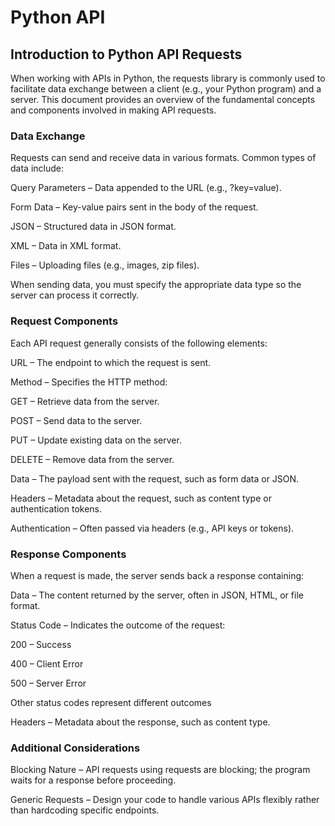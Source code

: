 # Python API

## Introduction to Python API Requests

When working with APIs in Python, the requests library is commonly used to facilitate data exchange between a client (e.g., your Python program) and a server. This document provides an overview of the fundamental concepts and components involved in making API requests.

### Data Exchange

Requests can send and receive data in various formats. Common types of data include:

Query Parameters – Data appended to the URL (e.g., ?key=value).

Form Data – Key-value pairs sent in the body of the request.

JSON – Structured data in JSON format.

XML – Data in XML format.

Files – Uploading files (e.g., images, zip files).

When sending data, you must specify the appropriate data type so the server can process it correctly.

### Request Components

Each API request generally consists of the following elements:

URL – The endpoint to which the request is sent.

Method – Specifies the HTTP method:

GET – Retrieve data from the server.

POST – Send data to the server.

PUT – Update existing data on the server.

DELETE – Remove data from the server.

Data – The payload sent with the request, such as form data or JSON.

Headers – Metadata about the request, such as content type or authentication tokens.

Authentication – Often passed via headers (e.g., API keys or tokens).

### Response Components

When a request is made, the server sends back a response containing:

Data – The content returned by the server, often in JSON, HTML, or file format.

Status Code – Indicates the outcome of the request:

200 – Success

400 – Client Error

500 – Server Error

Other status codes represent different outcomes

Headers – Metadata about the response, such as content type.

### Additional Considerations

Blocking Nature – API requests using requests are blocking; the program waits for a response before proceeding.

Generic Requests – Design your code to handle various APIs flexibly rather than hardcoding specific endpoints.



